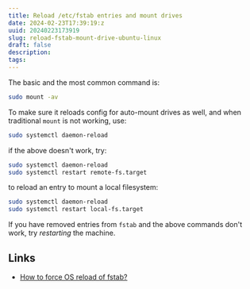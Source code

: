 ```yaml
---
title: Reload /etc/fstab entries and mount drives
date: 2024-02-23T17:39:19:z
uuid: 20240223173919
slug: reload-fstab-mount-drive-ubuntu-linux
draft: false
description: 
tags: 
---
```


The basic and the most common command is:

```bash
sudo mount -av
```

To make sure it reloads config for auto-mount drives as well, and when traditional `mount` is not working, use:

```bash
sudo systemctl daemon-reload
```

if the above doesn't work, try:

```bash
sudo systemctl daemon-reload
sudo systemctl restart remote-fs.target
```

to reload an entry to mount a local filesystem:

```bash
sudo systemctl daemon-reload
sudo systemctl restart local-fs.target
```

If you have removed entries from `fstab` and the above commands don't work, try _restarting_ the machine.

Links
---

- [How to force OS reload of fstab?](https://unix.stackexchange.com/questions/477794/how-to-force-os-reload-of-fstab)